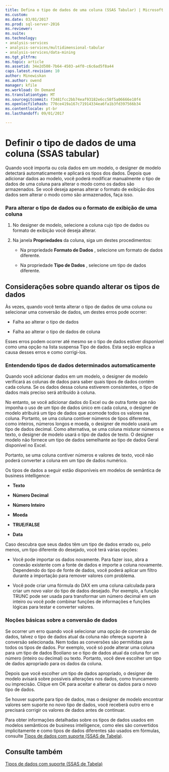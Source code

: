 ```yaml
---
title: Defina o tipo de dados de uma coluna (SSAS Tabular) | Microsoft Docs
ms.custom: 
ms.date: 03/01/2017
ms.prod: sql-server-2016
ms.reviewer: 
ms.suite: 
ms.technology:
- analysis-services
- analysis-services/multidimensional-tabular
- analysis-services/data-mining
ms.tgt_pltfrm: 
ms.topic: article
ms.assetid: 34e2d508-7b64-4503-a4f0-c6c6ad5f8a44
caps.latest.revision: 10
author: Minewiskan
ms.author: owend
manager: kfile
ms.workload: On Demand
ms.translationtype: MT
ms.sourcegitcommit: f3481fcc2bb74eaf93182e6cc58f5a06666e10f4
ms.openlocfilehash: 770ce419a167c71914334ea6fa1b3fd397566b34
ms.contentlocale: pt-br
ms.lasthandoff: 09/01/2017

---
```

# <a name="set-the-data-type-of-a-column-ssas-tabular"></a>Definir o tipo de dados de uma coluna (SSAS tabular)
  Quando você importa ou cola dados em um modelo, o designer de modelo detectará automaticamente e aplicará os tipos dos dados. Depois que adicionar dados ao modelo, você poderá modificar manualmente o tipo de dados de uma coluna para alterar o modo como os dados são armazenados. Se você deseja apenas alterar o formato de exibição dos dados sem alterar o modo como são armazenados, faça isso.  
  
### <a name="to-change-the-data-type-or-display-format-for-a-column"></a>Para alterar o tipo de dados ou o formato de exibição de uma coluna  
  
1.  No designer de modelo, selecione a coluna cujo tipo de dados ou formato de exibição você deseja alterar.  
  
2.  Na janela **Propriedades** da coluna, siga um destes procedimentos:  
  
    -   Na propriedade **Formato de Dados** , selecione um formato de dados diferente.  
  
    -   Na propriedade **Tipo de Dados** , selecione um tipo de dados diferente.  
  
## <a name="considerations-when-changing-data-types"></a>Considerações sobre quando alterar os tipos de dados  
 Às vezes, quando você tenta alterar o tipo de dados de uma coluna ou selecionar uma conversão de dados, um destes erros pode ocorrer:  
  
-   Falha ao alterar o tipo de dados  
  
-   Falha ao alterar o tipo de dados de coluna  
  
 Esses erros podem ocorrer até mesmo se o tipo de dados estiver disponível como uma opção na lista suspensa Tipo de dados. Esta seção explica a causa desses erros e como corrigi-los.  
  
### <a name="understanding-automatically-determined-data-types"></a>Entendendo tipos de dados determinados automaticamente  
 Quando você adicionar dados em um modelo, o designer de modelo verificará as colunas de dados para saber quais tipos de dados contém cada coluna. Se os dados dessa coluna estiverem consistentes, o tipo de dados mais preciso será atribuído à coluna.  
  
 No entanto, se você adicionar dados do Excel ou de outra fonte que não imponha o uso de um tipo de dados único em cada coluna, o designer de modelo atribuirá um tipo de dados que acomode todos os valores na coluna. Portanto, se uma coluna contiver números de tipos diferentes, como inteiros, números longos e moeda, o designer de modelo usará um tipo de dados decimal. Como alternativa, se uma coluna misturar números e texto, o designer de modelo usará o tipo de dados de texto. O designer modelo não fornece um tipo de dados semelhante ao tipo de dados Geral disponível no Excel.  
  
 Portanto, se uma coluna contiver números e valores de texto, você não poderá converter a coluna em um tipo de dados numérico.  
  
 Os tipos de dados a seguir estão disponíveis em modelos de semântica de business intelligence:  
  
-   **Texto**  
  
-   **Número Decimal**  
  
-   **Número Inteiro**  
  
-   **Moeda**  
  
-   **TRUE/FALSE**  
  
-   **Data**  
  
 Caso descubra que seus dados têm um tipo de dados errado ou, pelo menos, um tipo diferente do desejado, você terá várias opções:  
  
-   Você pode importar os dados novamente. Para fazer isso, abra a conexão existente com a fonte de dados e importe a coluna novamente. Dependendo do tipo de fonte de dados, você poderá aplicar um filtro durante a importação para remover valores com problema.  
  
-   Você pode criar uma fórmula do DAX em uma coluna calculada para criar um novo valor do tipo de dados desejado. Por exemplo, a função TRUNC pode ser usada para transformar um número decimal em um inteiro ou você pode combinar funções de informações e funções lógicas para testar e converter valores.  
  
### <a name="understanding-data-conversion"></a>Noções básicas sobre a conversão de dados  
 Se ocorrer um erro quando você selecionar uma opção de conversão de dados, talvez o tipo de dados atual da coluna não ofereça suporte à conversão selecionada. Nem todas as conversões são permitidas para todos os tipos de dados. Por exemplo, você só pode alterar uma coluna para um tipo de dados Booliano se o tipo de dados atual da coluna for um número (inteiro ou decimal) ou texto. Portanto, você deve escolher um tipo de dados apropriado para os dados da coluna.  
  
 Depois que você escolher um tipo de dados apropriado, o designer de modelo avisará sobre possíveis alterações nos dados, como truncamento ou imprecisão. Clique em OK para aceitar e alterar os dados para o novo tipo de dados.  
  
 Se houver suporte para tipo de dados, mas o designer de modelo encontrar valores sem suporte no novo tipo de dados, você receberá outro erro e precisará corrigir os valores de dados antes de continuar.  
  
 Para obter informações detalhadas sobre os tipos de dados usados em modelos semânticos de business intelligence, como eles são convertidos implicitamente e como tipos de dados diferentes são usados em fórmulas, consulte [Tipos de dados com suporte &#40;SSAS de Tabela&#41;](../../analysis-services/tabular-models/data-types-supported-ssas-tabular.md).  
  
## <a name="see-also"></a>Consulte também  
 [Tipos de dados com suporte &#40;SSAS de Tabela&#41;](../../analysis-services/tabular-models/data-types-supported-ssas-tabular.md)  
  
  


